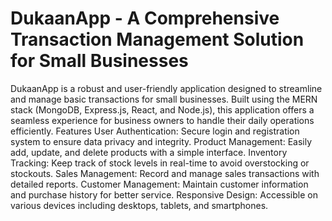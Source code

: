 # DukaanApp - A Comprehensive Transaction Management Solution for Small Businesses
DukaanApp is a robust and user-friendly application designed to streamline and manage basic transactions for small businesses. Built using the MERN stack (MongoDB, Express.js, React, and Node.js),
this application offers a seamless experience for business owners to handle their daily operations efficiently.
Features
User Authentication: Secure login and registration system to ensure data privacy and integrity.
Product Management: Easily add, update, and delete products with a simple interface.
Inventory Tracking: Keep track of stock levels in real-time to avoid overstocking or stockouts.
Sales Management: Record and manage sales transactions with detailed reports.
Customer Management: Maintain customer information and purchase history for better service.
Responsive Design: Accessible on various devices including desktops, tablets, and smartphones.
